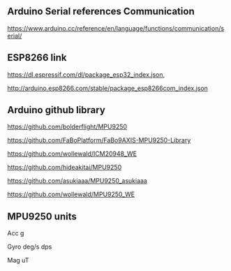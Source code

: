 ## Arduino Serial references Communication 
https://www.arduino.cc/reference/en/language/functions/communication/serial/

## ESP8266 link

https://dl.espressif.com/dl/package_esp32_index.json,

http://arduino.esp8266.com/stable/package_esp8266com_index.json
## Arduino github library

https://github.com/bolderflight/MPU9250

https://github.com/FaBoPlatform/FaBo9AXIS-MPU9250-Library

https://github.com/wollewald/ICM20948_WE

https://github.com/hideakitai/MPU9250

https://github.com/asukiaaa/MPU9250_asukiaaa

https://github.com/wollewald/MPU9250_WE

## MPU9250 units 

Acc g

Gyro deg/s dps

Mag uT
